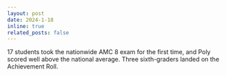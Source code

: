 ```yaml
---
layout: post
date: 2024-1-18
inline: true
related_posts: false
---
```


17 students took the nationwide AMC 8 exam for the first time, and Poly scored well above the national average. Three sixth-graders landed on the Achievement Roll. 
